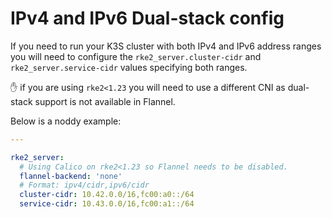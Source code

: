 # IPv4 and IPv6 Dual-stack config

If you need to run your K3S cluster with both IPv4 and IPv6 address ranges
you will need to configure the `rke2_server.cluster-cidr` and
`rke2_server.service-cidr` values specifying both ranges.

:hand: if you are using `rke2<1.23` you will need to use a different CNI as
dual-stack support is not available in Flannel.

Below is a noddy example:

```yaml
---

rke2_server:
  # Using Calico on rke2<1.23 so Flannel needs to be disabled.
  flannel-backend: 'none'
  # Format: ipv4/cidr,ipv6/cidr
  cluster-cidr: 10.42.0.0/16,fc00:a0::/64
  service-cidr: 10.43.0.0/16,fc00:a1::/64
```
